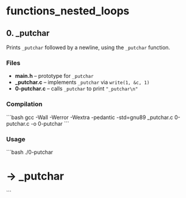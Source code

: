 # functions_nested_loops

## 0. _putchar

Prints `_putchar` followed by a newline, using the `_putchar` function.

### Files

- **main.h** – prototype for `_putchar`  
- **_putchar.c** – implements `_putchar` via `write(1, &c, 1)`  
- **0-putchar.c** – calls `_putchar` to print `"_putchar\n"`

### Compilation

\`\`\`bash
gcc -Wall -Werror -Wextra -pedantic -std=gnu89 _putchar.c 0-putchar.c -o 0-putchar
\`\`\`

### Usage

\`\`\`bash
./0-putchar
# → _putchar
\`\`\`
